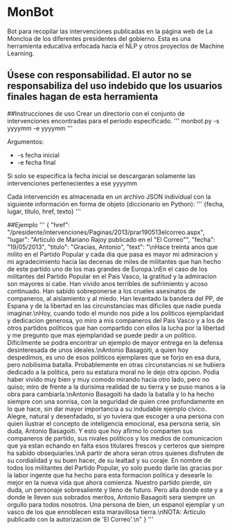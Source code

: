 # MonBot
Bot para recopilar las intervenciones publicadas en la página web de La Moncloa de los diferentes presidentes del gobierno. Esta es una herramienta educativa enfocada hacia el NLP y otros proyectos de Machine Learning.

## Úsese con responsabilidad. El autor no se responsabiliza del uso indebido que los usuarios finales hagan de esta herramienta

##Instrucciones de uso
Crear un directorio con el conjunto de intervenciones encontradas para el período especificado. 
'''
monbot.py -s yyyymm -e yyyymm
'''

Argumentos:
* -s fecha inicial
* -e fecha final

Si solo se especifica la fecha inicial se descargaran solamente las intervenciones pertenecientes a ese yyyymm

Cada intervención es almacenada en un archivo JSON individual con la siguiente información en forma de objeto (diccionario en Python):
'''
{fecha, lugar, titulo, href, texto}
'''

##Ejemplo
'''
{
	"href": "/presidente/intervenciones/Paginas/2013/prar190513elcorreo.aspx",
	"lugar": "Articulo de Mariano Rajoy publicado en el \"El Correo\"",
	"fecha": "19/05/2013",
	"titulo": "Gracias, Antonio",
	"text": "\nHace treinta anos que milito en el Partido Popular y cada dia que pasa es mayor mi admiracion y mi agradecimiento hacia las decenas de miles de militantes que han hecho de este partido uno de los mas grandes de Europa.\nEn el caso de los militantes del Partido Popular en el Pais Vasco, la gratitud y la admiracion son mayores si cabe. Han vivido anos terribles de sufrimiento y acoso continuado. Han sabido sobreponerse a los crueles asesinatos de companeros, al aislamiento y al miedo. Han levantado la bandera del PP, de Espana y de la libertad en las circunstancias mas dificiles que nadie pueda imaginar.\nHoy, cuando todo el mundo nos pide a los politicos ejemplaridad y dedicacion generosa, yo miro a mis companeros del Pais Vasco y a los de otros partidos politicos que han compartido con ellos la lucha por la libertad y me pregunto que mas ejemplaridad se puede pedir a un politico. Dificilmente se podra encontrar un ejemplo de mayor entrega en la defensa desinteresada de unos ideales.\nAntonio Basagoiti, a quien hoy despedimos, es uno de esos politicos ejemplares que se forjo en esa dura, pero nobilisima batalla. Probablemente en otras circunstancias ni se hubiera dedicado a la politica, pero su estatura moral no le dejo otra opcion. Podia haber vivido muy bien y muy comodo mirando hacia otro lado, pero no quiso; miro de frente a la durisima realidad de su tierra y se puso manos a la obra para cambiarla.\nAntonio Basagoiti ha dado la batalla y lo ha hecho siempre con una sonrisa, con la seguridad de quien cree profundamente en lo que hace, sin dar mayor importancia a su indudable ejemplo civico. Alegre, natural y desenfadado, si yo tuviera que escoger a una persona con quien ilustrar el concepto de inteligencia emocional, esa persona seria, sin duda, Antonio Basagoiti. Y esto que hoy afirmo lo comparten sus companeros de partido, sus rivales politicos y los medios de comunicacion que ya estan echando en falta esos titulares frescos y certeros que siempre ha sabido obsequiarles.\nA partir de ahora seran otros quienes disfruten de su cordialidad y su buen hacer, de su lealtad y su coraje. En nombre de todos los militantes del Partido Popular, yo solo puedo darle las gracias por la labor ingente que ha hecho para esta formacion politica y desearle lo mejor en la nueva vida que ahora comienza. Nuestro partido pierde, sin duda, un personaje sobresaliente y lleno de futuro. Pero alla donde este y a donde le lleven sus sobrados meritos, Antonio Basagoiti sera siempre un orgullo para todos nosotros. Una persona de bien, un espanol ejemplar y un vasco de los que ennoblecen esta maravillosa tierra.\nNOTA: Articulo publicado con la autorizacion de 'El Correo'.\n"
}
'''
